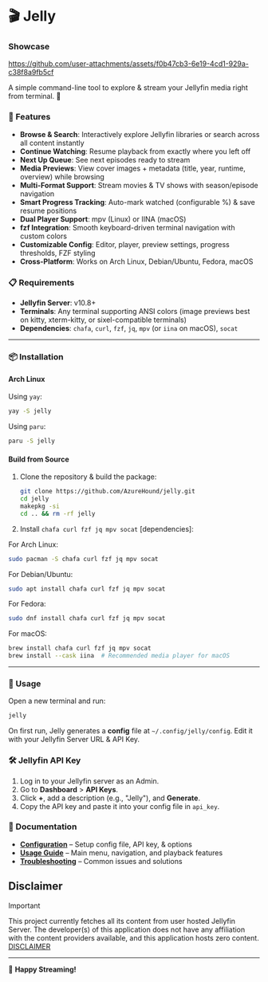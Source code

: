 # 🎬 Jelly

### Showcase

<https://github.com/user-attachments/assets/f0b47cb3-6e19-4cd1-929a-c38f8a9fb5cf>

A simple command-line tool to explore & stream your Jellyfin media right from terminal. 🚀

### 🌟 Features

- **Browse & Search**: Interactively explore Jellyfin libraries or search across all content instantly
- **Continue Watching**: Resume playback from exactly where you left off
- **Next Up Queue**: See next episodes ready to stream
- **Media Previews**: View cover images + metadata (title, year, runtime, overview) while browsing
- **Multi-Format Support**: Stream movies & TV shows with season/episode navigation
- **Smart Progress Tracking**: Auto-mark watched (configurable %) & save resume positions
- **Dual Player Support**: mpv (Linux) or IINA (macOS)
- **fzf Integration**: Smooth keyboard-driven terminal navigation with custom colors
- **Customizable Config**: Editor, player, preview settings, progress thresholds, FZF styling
- **Cross-Platform**: Works on Arch Linux, Debian/Ubuntu, Fedora, macOS

### 📋 Requirements

- **Jellyfin Server**: v10.8+
- **Terminals**: Any terminal supporting ANSI colors (image previews best on kitty, xterm-kitty, or sixel-compatible terminals)
- **Dependencies**: `chafa`, `curl`, `fzf`, `jq`, `mpv` (or `iina` on macOS), `socat`

---

### 📦 Installation

#### Arch Linux

Using `yay`:

```sh
yay -S jelly
```

Using `paru`:

```sh
paru -S jelly
```

#### Build from Source

1. Clone the repository & build the package:

   ```sh
   git clone https://github.com/AzureHound/jelly.git
   cd jelly
   makepkg -si
   cd .. && rm -rf jelly
   ```

2. Install `chafa curl fzf jq mpv socat` [dependencies]:

For Arch Linux:

```sh
sudo pacman -S chafa curl fzf jq mpv socat
```

For Debian/Ubuntu:

```sh
sudo apt install chafa curl fzf jq mpv socat
```

For Fedora:

```sh
sudo dnf install chafa curl fzf jq mpv socat
```

For macOS:

```sh
brew install chafa curl fzf jq mpv socat
brew install --cask iina  # Recommended media player for macOS
```

---

### 🚀 Usage

Open a new terminal and run:

```sh
jelly
```

On first run, Jelly generates a **config** file at `~/.config/jelly/config`.
Edit it with your Jellyfin Server URL & API Key.

### 🛠️ Jellyfin API Key

1. Log in to your Jellyfin server as an Admin.
2. Go to **Dashboard** > **API Keys**.
3. Click **+**, add a description (e.g., "Jelly"), and **Generate**.
4. Copy the API key and paste it into your config file in `api_key`.

### 📖 Documentation

- **[Configuration](../../wiki/Configuration)** – Setup config file, API key, & options
- **[Usage Guide](../../wiki/Usage)** – Main menu, navigation, and playback features
- **[Troubleshooting](../../wiki/Troubleshooting)** – Common issues and solutions

## Disclaimer

> [!IMPORTANT]
>
> This project currently fetches all its content from user hosted Jellyfin Server.
> The developer(s) of this application does not have any affiliation with the content providers available, and this application hosts zero content.
> [DISCLAIMER](https://github.com/AzureHound/jelly/blob/main/DISCLAIMER.md)

---

🎉 **Happy Streaming!**
